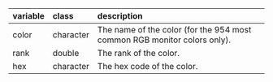 |variable |class     |description                           |
|:--------|:---------|:-------------------------------------|
|color    |character |The name of the color (for the 954 most common RGB monitor colors only). |
|rank     |double    |The rank of the color. |
|hex      |character |The hex code of the color. |
